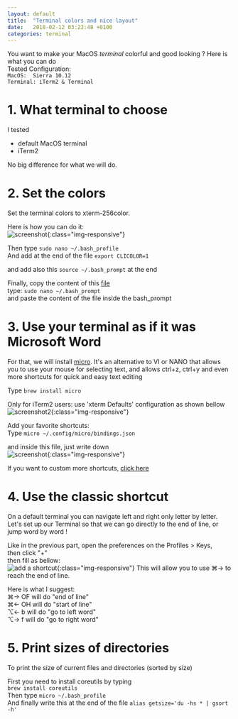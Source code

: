 ```yaml
---
layout: default
title:  "Terminal colors and nice layout"
date:   2018-02-12 03:22:48 +0100
categories: terminal
---
```


You want to make your MacOS *terminal* colorful and good looking ? Here is what you can do  
Tested Configuration:  
`MacOS:  Sierra 10.12`  
`Terminal: iTerm2 & Terminal`

# 1.  What terminal to choose

I tested
*  default MacOS terminal
*  iTerm2

No big difference for what we will do.

# 2.  Set the colors

Set the terminal colors to xterm-256color.  

Here is how you can do it:  
![screenshot]( https://ibin.co/3rScPWGjTtfM.png){:class="img-responsive"}


Then type `sudo nano ~/.bash_profile`  
And add at the end of the file
`export CLICOLOR=1`

and add also this `source ~/.bash_prompt` at the end

Finally, copy the content of this [file][gist]  
type: `sudo nano ~/.bash_prompt`  
and paste the content of the file inside the bash_prompt



# 3.  Use your terminal as if it was Microsoft Word

For that, we will install [micro][micro]. It's an alternative to VI or NANO that allows you to use your mouse for selecting text, and allows ctrl+z, ctrl+y and even more shortcuts for quick and easy text editing

Type `brew install micro`

Only for iTerm2 users: use 'xterm Defaults' configuration as shown bellow
![screenshot2]( https://ibin.co/3rSgoi67wTnQ.png){:class="img-responsive"}


Add your favorite shortcuts:  
Type `micro ~/.config/micro/bindings.json`

and inside this file, just write down  
![screenshot]( https://ibin.co/3rSiCZPp3tuf.png){:class="img-responsive"}

If you want to custom more shortcuts, [click here][shortcuts]


# 4. Use the classic shortcut

On a default terminal you can navigate left and right only letter by letter.  
Let's set up our Terminal so that we can go directly to the end of line, or jump word by word !

Like in the previous part, open the preferences on the Profiles > Keys,  
then click "+"  
then fill as bellow:  
![add a shortcut]( https://ibin.co/3rSuB1axn7ii.png){:class="img-responsive"}
This will allow you to use ⌘→ to reach the end of line.  

Here is what I suggest:  
⌘→  OF     will do "end of line"  
⌘←  OH     will do "start of line"  
⌥←  b      will do "go to left word"  
⌥→  f      will do "go to right word"  

# 5. Print sizes of directories

To print the size of current files and directories (sorted by size)

First you need to install coreutils by typing  
`brew install coreutils`  
Then type `micro ~/.bash_profile`   
And finally write this at the end of the file `alias getsize='du -hs * | gsort -h'`  


[micro]: https://github.com/zyedidia/micro
[shortcuts]: https://github.com/zyedidia/micro/blob/master/runtime/help/keybindings.md
[gist]: https://gist.githubusercontent.com/guillim/1a000d46c178e22fa91256ab87570610/raw/febad47295b043b747c81a8b365a018f882b16f1/.bash_prompt
